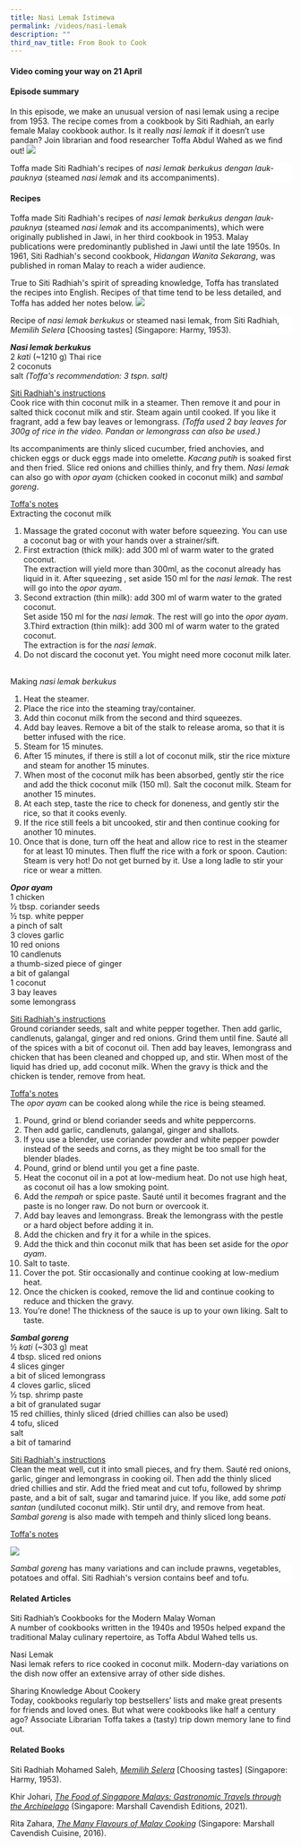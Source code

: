 ```yaml
---
title: Nasi Lemak Istimewa
permalink: /videos/nasi-lemak
description: ""
third_nav_title: From Book to Cook
---
```

#### Video coming your way on 21 April ####


#### **Episode summary** ####
In this episode, we make an unusual version of nasi lemak using a recipe from 1953. The recipe comes from a cookbook by Siti Radhiah, an early female Malay cookbook author. Is it really *nasi lemak* if it doesn’t use pandan? Join librarian and food researcher Toffa Abdul Wahed as we find out!
 ![](/images/Videos:%20From%20Book%20to%20Cook/siti%20radhiah_nasi%20lemak%20with%20opor%20ayam%20and%20sambal%20goreng.png)
<div style="background-color: white;">Toffa made Siti Radhiah's recipes of <i>nasi lemak berkukus dengan lauk-pauknya</i> (steamed <i>nasi lemak</i> and its accompaniments).</div>


#### **Recipes**
Toffa made Siti Radhiah's recipes of *nasi lemak berkukus dengan lauk-pauknya* (steamed *nasi lemak* and its accompaniments), which were originally published in Jawi, in her third cookbook in 1953. Malay publications were predominantly published in Jawi until the late 1950s. In 1961, Siti Radhiah's second cookbook, *Hidangan Wanita Sekarang*, was published in roman Malay to reach a wider audience. 

True to Siti Radhiah's spirit of spreading knowledge, Toffa has translated the recipes into English. Recipes of that time tend to be less detailed, and Toffa has added her notes below.
![](/images/Videos:%20From%20Book%20to%20Cook/nasi%20lemak%20recipe.png)
<div style="background-color: white;">Recipe of <i>nasi lemak berkukus</i> or steamed nasi lemak, from Siti Radhiah, <i>Memilih Selera</i> [Choosing tastes] (Singapore: Harmy, 1953).</div>

<b>*Nasi lemak berkukus*</b>
<br>2 *kati* (~1210 g) Thai rice
<br>2 coconuts
<br>salt *(Toffa's recommendation: 3 tspn. salt)*

<u>Siti Radhiah's instructions</u>
<br>Cook rice with thin coconut milk in a steamer. Then remove it and pour in salted thick coconut milk and stir. Steam again until cooked. If you like it fragrant, add a few bay leaves or lemongrass. *(Toffa used 2 bay leaves for 300g of rice in the video. Pandan or lemongrass can also be used.)*
 
Its accompaniments are thinly sliced cucumber, fried anchovies, and chicken eggs or duck eggs made into omelette. *Kacang putih* is soaked first and then fried. Slice red onions and chillies thinly, and fry them. *Nasi lemak* can also go with *opor ayam* (chicken cooked in coconut milk) and *sambal goreng*.

<u>Toffa's notes </u>
<br>Extracting the coconut milk 
1. Massage the grated coconut with water before squeezing. You can use a coconut bag or with your hands over a strainer/sift.
2. First extraction (thick milk): add 300 ml of warm water to the grated coconut.
<br>The extraction will yield  more than 300ml, as the coconut already has liquid in it. After squeezing , set aside 150 ml for the *nasi lemak*. The rest will go into the <i>opor ayam</i>.
2. Second extraction (thin milk): add 300 ml of warm water to the grated coconut.
<br>Set aside 150 ml for the *nasi lemak*. The rest will go into the <i>opor ayam</i>.
3.Third extraction (thin milk): add 300 ml of warm water to the grated coconut.
<br>The extraction is for the *nasi lemak*.
4. Do not discard the coconut yet. You might need more coconut milk later.
 
<br>Making <i>nasi lemak berkukus</i>
1. Heat the steamer.
2. Place the rice into the steaming tray/container.
3. Add thin coconut milk from the second and third squeezes.
4. Add bay leaves. Remove a bit of the stalk to release aroma, so that it is better infused with the rice.
5. Steam for 15 minutes.
6. After 15 minutes, if there is still a lot of coconut milk, stir the rice mixture and steam for another 15 minutes.
7. When most of the coconut milk has been absorbed, gently stir the rice and add the thick coconut milk (150 ml). Salt the coconut milk. Steam for another 15 minutes.
8. At each step, taste the rice to check for doneness, and gently stir the rice, so that it cooks evenly.
9. If the rice still feels a bit uncooked, stir and then continue cooking for another 10 minutes.
10. Once that is done, turn off the heat and allow rice to rest in the steamer for at least 10 minutes. Then fluff the rice with a fork or spoon. Caution: Steam is very hot! Do not get burned by it. Use a long ladle to stir your rice or wear a mitten.

<b>*Opor ayam*</b>
<br>1 chicken
<br>½ tbsp. coriander seeds
<br>½ tsp. white pepper
<br>a pinch of salt
<br>3 cloves garlic
<br>10 red onions
<br>10 candlenuts
<br>a thumb-sized piece of ginger
<br>a bit of galangal
<br>1 coconut
<br>3 bay leaves
<br>some lemongrass

<u>Siti Radhiah's instructions</u>
<br> Ground coriander seeds, salt and white pepper together. Then add garlic, candlenuts, galangal, ginger and red onions. Grind them until fine. Sauté all of the spices with a bit of coconut oil. Then add bay leaves, lemongrass and chicken that has been cleaned and chopped up, and stir. When most of the liquid has dried up, add coconut milk. When the gravy is thick and the chicken is tender, remove from heat.

<u>Toffa's notes </u>
<br>The *opor ayam* can be cooked along while the rice is being steamed.

1. Pound, grind or blend coriander seeds and white peppercorns.
2. Then add garlic, candlenuts, galangal, ginger and shallots.  
3. If you use a blender, use coriander powder and white pepper powder instead of the seeds and corns, as they might be too small for the blender blades.
4. Pound, grind or blend until you get a fine paste.
5. Heat the coconut oil in a pot at low-medium heat. Do not use high heat, as coconut oil has a low smoking point.
6. Add the <i>rempah</i> or spice paste. Sauté until it becomes fragrant and the paste is no longer raw. Do not burn or overcook it. 
7. Add bay leaves and lemongrass. Break the lemongrass with the pestle or a hard object before adding it in.
8. Add the chicken and fry it for a while in the spices.
9.  Add the thick and thin coconut milk that has been set aside for the <i>opor ayam</i>.
10. Salt to taste.
11. Cover the pot. Stir occasionally and continue cooking at low-medium heat.
12. Once the chicken is cooked, remove the lid and continue cooking to reduce and thicken the gravy.
13. You’re done! The thickness of the sauce is up to your own liking. Salt to taste.

<b>*Sambal goreng*</b> 
<br>½ *kati* (~303 g) meat 
<br>4 tbsp. sliced red onions
<br>4 slices ginger
<br>a bit of sliced lemongrass
<br>4 cloves garlic, sliced
<br>½ tsp. shrimp paste
<br>a bit of granulated sugar
<br>15 red chillies, thinly sliced (dried chillies can also be used)
<br>4 tofu, sliced
<br>salt 
<br>a bit of tamarind

<u>Siti Radhiah's instructions</u>
<br>
Clean the meat well, cut it into small pieces, and fry them. Sauté red onions, garlic, ginger and lemongrass in cooking oil. Then add the thinly sliced dried chillies and stir. Add the fried meat and cut tofu, followed by shrimp paste, and a bit of salt, sugar and tamarind juice. If you like, add some *pati santan* (undiluted coconut milk). Stir until dry, and remove from heat. *Sambal goreng* is also made with tempeh and thinly sliced long beans.

<u>Toffa's notes </u>


 ![](/images/Videos:%20From%20Book%20to%20Cook/siti%20radhiah_sambal%20goreng%20with%20beef%20and%20tofu.png)
 <div style="background-color: white;"><i>Sambal goreng</i> has many variations and can include prawns, vegetables, potatoes and offal. Siti Radhiah's version contains beef and tofu.</div>


#### **Related Articles**
<a style="text-decoration: none;" href="/vol-17/issue-4/jan-to-mar-2022/siti-radhiah-cookbooks ">Siti Radhiah’s Cookbooks for the Modern Malay Woman</a>
<br>A number of cookbooks written in the 1940s and 1950s helped expand the traditional Malay culinary repertoire, as Toffa Abdul Wahed tells us.

<a style="text-decoration: none;" href="https://eresources.nlb.gov.sg/infopedia/articles/SIP_1739_2010-12-13.html">Nasi Lemak</a>
<br>Nasi lemak refers to rice cooked in coconut milk. Modern-day variations on the dish now offer an extensive array of other side dishes.

<a style="text-decoration: none;" href="https://medium.com/the-national-library-blog/sharing-knowledge-about-cookery-a074113ed89a">Sharing Knowledge About Cookery</a>
<br>Today, cookbooks regularly top bestsellers’ lists and make great presents for friends and loved ones. But what were cookbooks like half a century ago? Associate Librarian Toffa takes a (tasty) trip down memory lane to find out.


#### **Related Books**
Siti Radhiah Mohamed Saleh, *[Memilih Selera](https://eservice.nlb.gov.sg/item_holding.aspx?bid=200055900)* [Choosing tastes] (Singapore: Harmy, 1953).

Khir Johari, *[The Food of Singapore Malays: Gastronomic Travels through the Archipelago](https://eservice.nlb.gov.sg/item_holding.aspx?bid=205498204)* (Singapore: Marshall Cavendish Editions, 2021).

Rita Zahara, *[The Many Flavours of Malay Cooking](https://eservice.nlb.gov.sg/item_holding.aspx?bid=202563239)* (Singapore: Marshall Cavendish Cuisine, 2016).
